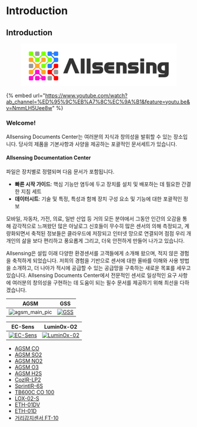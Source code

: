 # Introduction

## Introduction

<figure><img src=".gitbook/assets/allsensing_logo.jpg" alt=""><figcaption></figcaption></figure>

{% embed url="https://www.youtube.com/watch?ab_channel=%ED%95%9C%EB%A7%8C%EC%9A%B1&feature=youtu.be&v=NmmLH5Uee8w" %}

### Welcome!

Allsensing Documents Center는 여러분의 지식과 창의성을 발휘할 수 있는 장소입니다. 당사의 제품을 기본사항과 사양을 제공하는 포괄적인 문서세트가 있습니다.

#### Allsensing Documentation Center

파일은 장치별로 정렬되며 다음 문서가 포함됩니다.

* **빠른 시작 가이드**: 핵심 기능만 염두에 두고 장치를 설치 및 배포하는 데 필요한 간결한 지침 세트
* **데이터시트**: 기술 및 특정, 특성과 함께 장치 구성 요소 및 기능에 대한 포괄적인 정보

모바일, 자동차, 가전, 의료, 일반 산업 등 거의 모든 분야에서 그동안 인간의 오감을 통해 감각적으로 느껴왔던 많은 아날로그 신호들이 무수히 많은 센서의 의해 측정되고, 계량화되면서 축적된 정보들은 클라우드에 저장되고 인터넷 망으로 연결되어 점점 우리 개개인의 삶을 보다 편리하고 풍요롭게 그리고, 더욱 안전하게 만들어 나가고 있습니다.

Allsensing은 설립 이래 다양한 환경센서를 고객들에게 소개해 왔으며, 적지 않은 경험을 축적하게 되었습니다. 저희의 경험을 기반으로 센서에 대한 올바를 이해와 사용 방법을 소개하고, 더 나아가 적시에 공급할 수 있는 공급망을 구축하는 새로운 목표를 세우고 있습니다. Allsensing Documents Center에서 전문적인 센서로 일상적인 요구 사항에 여러분의 창의성을 구현하는 데 도움이 되는 필수 문서를 제공하기 위해 최선을 다하겠습니다.

| AGSM                                                              | GSS                                                                                                                           |
| ----------------------------------------------------------------- | ----------------------------------------------------------------------------------------------------------------------------- |
| ![agsm\_main\_pic](<.gitbook/assets/agsm\_main\_pic (1) (1).png>) | [![GSS](.gitbook/assets/cozir\_lp2\_main\_pic.jpg)](https://docs.allsensing.co.kr/allsensing.docs.co.kr/product-document/gss) |

| EC-Sens                                                                                                                                     | LuminOx-O2                                                                                                                                                   |
| ------------------------------------------------------------------------------------------------------------------------------------------- | ------------------------------------------------------------------------------------------------------------------------------------------------------------ |
| [![EC-Sens](.gitbook/assets/ec\_sens/EC-Sens\_main\_pic.png)](https://docs.allsensing.co.kr/allsensing.docs.co.kr/product-document/ec-sens) | [![LuminOx-02](.gitbook/assets/lox\_o2/LOX-O2-S/LOX\_O2\_S\_main\_pic.jpg)](https://docs.allsensing.co.kr/allsensing.docs.co.kr/product-document/luminox-o2) |

* [AGSM CO](http://docs.k-allsensing.co.kr/agsm:agsm\_co)
* [AGSM SO2](http://docs.k-allsensing.co.kr/agsm:agsm\_so2)
* [AGSM NO2](http://docs.k-allsensing.co.kr/agsm:agsm\_no2)
* [AGSM O3](http://docs.k-allsensing.co.kr/agsm:agsm\_o3)
* [AGSM H2S](http://docs.k-allsensing.co.kr/agsm:agsm\_h2s)
* [CozIR-LP2](http://docs.k-allsensing.co.kr/gss:cozir:lp2)
* [SprintIR-6S](http://docs.k-allsensing.co.kr/gss:sprintir:6s)
* [TB600C CO 100](http://docs.k-allsensing.co.kr/ec-sense:tb600c\_co\_100)
* [LOX-02-S](http://docs.k-allsensing.co.kr/sst:lox:02-s)
* [ETH-01DV](http://docs.k-allsensing.co.kr/t\_h:eth-01dv)
* [ETH-01D](http://docs.k-allsensing.co.kr/t\_h:eth-01d)
* [거리감지센서 FT-10](http://docs.k-allsensing.co.kr/%EA%B1%B0%EB%A6%AC%EA%B0%90%EC%A7%80%EC%84%BC%EC%84%9C\_ft-10)
